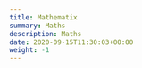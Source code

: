 ```yaml
---
title: Mathematix
summary: Maths
description: Maths
date: 2020-09-15T11:30:03+00:00
weight: -1
---
```

